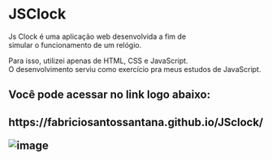 # JSClock
<p>Js Clock é uma aplicação web desenvolvida a fim de</br>
simular o funcionamento de um relógio.<p>

<p>Para isso, utilizei apenas de HTML, CSS e JavaScript.</br>
O desenvolvimento serviu como exercício pra meus estudos de JavaScript.</p>
  
<h2>Você pode acessar no link logo abaixo:<h2>
 https://fabriciosantossantana.github.io/JSclock/

 ![image](https://user-images.githubusercontent.com/86753432/127570956-665f2299-9f4d-4cf6-91ef-904b33e18843.png)
